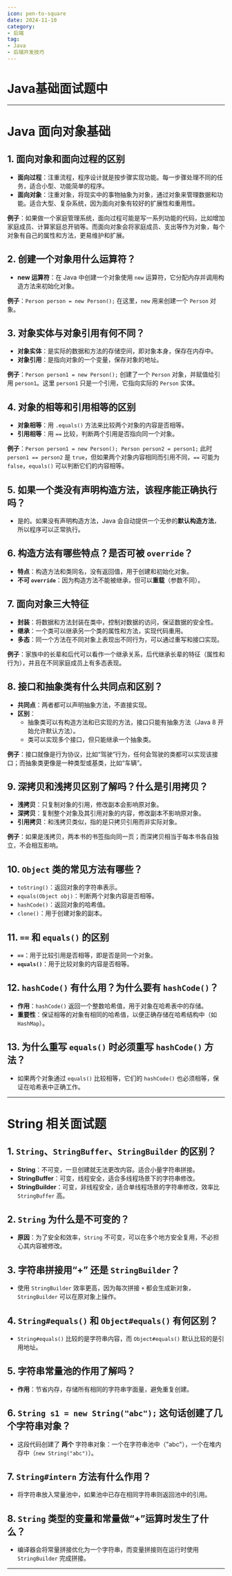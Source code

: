 ```yaml
---
icon: pen-to-square
date: 2024-11-10
category:
- 后端
tag:
- Java
- 后端开发技巧
---
```

# Java基础面试题中

---

# Java 面向对象基础

## 1. 面向对象和面向过程的区别
- **面向过程**：注重流程，程序设计就是按步骤实现功能。每一步骤处理不同的任务，适合小型、功能简单的程序。
- **面向对象**：注重对象，将现实中的事物抽象为对象，通过对象来管理数据和功能。适合大型、复杂系统，因为面向对象有较好的扩展性和重用性。

**例子**：如果做一个家庭管理系统，面向过程可能是写一系列功能的代码，比如增加家庭成员、计算家庭总开销等。而面向对象会将家庭成员、支出等作为对象，每个对象有自己的属性和方法，更易维护和扩展。

## 2. 创建一个对象用什么运算符？
- **new 运算符**：在 Java 中创建一个对象使用 `new` 运算符，它分配内存并调用构造方法来初始化对象。

**例子**：`Person person = new Person();` 在这里，`new` 用来创建一个 `Person` 对象。

## 3. 对象实体与对象引用有何不同？
- **对象实体**：是实际的数据和方法的存储空间，即对象本身，保存在内存中。
- **对象引用**：是指向对象的一个变量，保存对象的地址。

**例子**：`Person person1 = new Person();` 创建了一个 `Person` 对象，并赋值给引用 `person1`。这里 `person1` 只是一个引用，它指向实际的 `Person` 实体。

## 4. 对象的相等和引用相等的区别
- **对象相等**：用 `.equals()` 方法来比较两个对象的内容是否相等。
- **引用相等**：用 `==` 比较，判断两个引用是否指向同一个对象。

**例子**：`Person person1 = new Person(); Person person2 = person1;` 此时 `person1 == person2` 是 `true`，但如果两个对象内容相同而引用不同，`==` 可能为 `false`，`equals()` 可以判断它们的内容相等。

## 5. 如果一个类没有声明构造方法，该程序能正确执行吗？
- 是的。如果没有声明构造方法，Java 会自动提供一个无参的**默认构造方法**，所以程序可以正常执行。

## 6. 构造方法有哪些特点？是否可被 `override`？
- **特点**：构造方法和类同名，没有返回值，用于创建和初始化对象。
- **不可 `override`**：因为构造方法不能被继承，但可以**重载**（参数不同）。

## 7. 面向对象三大特征
- **封装**：将数据和方法封装在类中，控制对数据的访问，保证数据的安全性。
- **继承**：一个类可以继承另一个类的属性和方法，实现代码重用。
- **多态**：同一个方法在不同对象上表现出不同行为，可以通过重写和接口实现。

**例子**：家族中的长辈和后代可以看作一个继承关系，后代继承长辈的特征（属性和行为），并且在不同家庭成员上有多态表现。

## 8. 接口和抽象类有什么共同点和区别？
- **共同点**：两者都可以声明抽象方法，不直接实现。
- **区别**：
    - 抽象类可以有构造方法和已实现的方法，接口只能有抽象方法（Java 8 开始允许默认方法）。
    - 类可以实现多个接口，但只能继承一个抽象类。

**例子**：接口就像是行为协议，比如“驾驶”行为，任何会驾驶的类都可以实现该接口；而抽象类更像是一种类型或基类，比如“车辆”。

## 9. 深拷贝和浅拷贝区别了解吗？什么是引用拷贝？
- **浅拷贝**：只复制对象的引用，修改副本会影响原对象。
- **深拷贝**：复制整个对象及其引用对象的内容，修改副本不影响原对象。
- **引用拷贝**：和浅拷贝类似，指的是只拷贝引用而非实际对象。

**例子**：如果是浅拷贝，两本书的书签指向同一页；而深拷贝相当于每本书各自独立，不会相互影响。

## 10. `Object` 类的常见方法有哪些？
- `toString()`：返回对象的字符串表示。
- `equals(Object obj)`：判断两个对象内容是否相等。
- `hashCode()`：返回对象的哈希值。
- `clone()`：用于创建对象的副本。

## 11. `==` 和 `equals()` 的区别
- **`==`**：用于比较引用是否相等，即是否是同一个对象。
- **`equals()`**：用于比较对象的内容是否相等。

## 12. `hashCode()` 有什么用？为什么要有 `hashCode()`？
- **作用**：`hashCode()` 返回一个整数哈希值，用于对象在哈希表中的存储。
- **重要性**：保证相等的对象有相同的哈希值，以便正确存储在哈希结构中（如 `HashMap`）。

## 13. 为什么重写 `equals()` 时必须重写 `hashCode()` 方法？
- 如果两个对象通过 `equals()` 比较相等，它们的 `hashCode()` 也必须相等，保证在哈希表中正确工作。

---

# String 相关面试题

## 1. `String`、`StringBuffer`、`StringBuilder` 的区别？
- **String**：不可变，一旦创建就无法更改内容。适合小量字符串拼接。
- **StringBuffer**：可变，线程安全，适合多线程场景下的字符串修改。
- **StringBuilder**：可变，非线程安全，适合单线程场景的字符串修改，效率比 `StringBuffer` 高。

## 2. `String` 为什么是不可变的？
- **原因**：为了安全和效率，`String` 不可变，可以在多个地方安全复用，不必担心其内容被修改。

## 3. 字符串拼接用“+” 还是 `StringBuilder`？
- 使用 `StringBuilder` 效率更高，因为每次拼接 `+` 都会生成新对象，`StringBuilder` 可以在原对象上操作。

## 4. `String#equals()` 和 `Object#equals()` 有何区别？
- `String#equals()` 比较的是字符串内容，而 `Object#equals()` 默认比较的是引用地址。

## 5. 字符串常量池的作用了解吗？
- **作用**：节省内存，存储所有相同的字符串字面量，避免重复创建。

## 6. `String s1 = new String("abc");` 这句话创建了几个字符串对象？
- 这段代码创建了 **两个** 字符串对象：一个在字符串池中（"abc"），一个在堆内存中（`new String("abc")`）。

## 7. `String#intern` 方法有什么作用？
- 将字符串放入常量池中，如果池中已存在相同字符串则返回池中的引用。

## 8. `String` 类型的变量和常量做“+”运算时发生了什么？
- 编译器会将常量拼接优化为一个字符串，而变量拼接则在运行时使用 `StringBuilder` 完成拼接。

---
